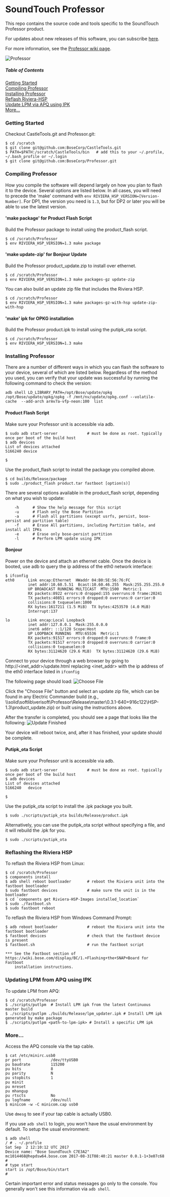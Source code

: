 SoundTouch Professor
====================

This repo contains the source code and tools specific to the SoundTouch Professor product.

For updates about new releases of this software, you can subscribe [here](https://platform.bose.io/dev/svc-embedded-releases/stable-test/web-server/). 

For more information, see the [Professor wiki page](https://wiki.bose.com/display/A4V/Professor).

![Professor](professor.png)

##### Table of Contents  
[Getting Started](#start)  
[Compiling Professor](#compile)  
[Installing Professor](#install)  
[Reflash Riviera-HSP](#hsp)  
[Update LPM via APQ using IPK](#lpm)   
[More...](#more)  

<a name="start"/>

### Getting Started

Checkout CastleTools.git and Professor.git:
```shell session
$ cd /scratch
$ git clone git@github.com:BoseCorp/CastleTools.git
$ PATH=$PATH:/scratch/CastleTools/bin   # add this to your ~/.profile, ~/.bash_profile or ~/.login
$ git clone git@github.com:BoseCorp/Professor.git
```

<a name="compile">

### Compiling Professor

How you compile the software will depend largely on how you plan to flash it to the device. Several options are listed below.
In all cases, you will need to precede the 'make' command with `env RIVIERA_HSP_VERSION=[Version-Number]`. For DP1, the version you need is `1.3`, but for DP2 or later you will be able to use the latest version.

#### 'make package' for Product Flash Script

Build the Professor package to install using the product_flash script.
```shell session
$ cd /scratch/Professor
$ env RIVIERA_HSP_VERSION=1.3 make package
```


#### 'make update-zip' for Bonjour Update

Build the Professor product_update.zip to install over ethernet.
```shell session
$ cd /scratch/Professor
$ env RIVIERA_HSP_VERSION=1.3 make packages-gz update-zip
```

You can also build an update zip file that includes the Riviera HSP.
```shell session
$ cd /scratch/Professor
$ env RIVIERA_HSP_VERSION=1.3 make packages-gz-with-hsp update-zip-with-hsp
```


#### 'make' ipk for OPKG installation 

Build the Professor product.ipk to install using the putipk_ota script.
```shell session
$ cd /scratch/Professor
$ env RIVIERA_HSP_VERSION=1.3 make
```

<a name="compile">

### Installing Professor

There are a number of different ways in which you can flash the software to your device, several of which are listed below. 
Regardless of the method you used, you can verify that your update was successful by running the following command to check the version:

```shell session
adb shell LD_LIBRARY_PATH=/opt/Bose/update/opkg /opt/Bose/update/opkg/opkg -f /mnt/nv/update/opkg.conf --volatile-cache  --add-arch armv7a-vfp-neon:100  list
```


#### Product Flash Script

Make sure your Professor unit is accessible via adb.
```shell session
$ sudo adb start-server             # must be done as root. typically once per boot of the build host
$ adb devices
List of devices attached
5166240	device

$
```

Use the product_flash script to install the package you compiled above.
```shell session
$ cd builds/Release/package
$ sudo ./product_flash product.tar fastboot [option(s)]
```

There are several options available in the product_flash script, depending on what you wish to update:
```shell
	-h 		# Show the help message for this script
	-u 		# Flash only the Bose Partition
	-a 		# Flash all partitions (except usrfs, persist, bose-persist and partition table)
	-f 		# Erase All partitions, including Partition table, and install all IPKs
	-e 		# Erase only bose-persist partition
	-l 		# Perform LPM update using IPK
```


#### Bonjour

Power on the device and attach an ethernet cable. Once the device is booted, use adb to query the ip address of the eth0 network interface:
```shell session
$ ifconfig
eth0      Link encap:Ethernet  HWaddr 04:B0:5E:56:76:FC  
          inet addr:10.60.5.51  Bcast:10.60.46.255  Mask:255.255.255.0
          UP BROADCAST RUNNING MULTICAST  MTU:1500  Metric:1
          RX packets:8922 errors:0 dropped:155 overruns:0 frame:20241
          TX packets:40851 errors:0 dropped:0 overruns:0 carrier:0
          collisions:0 txqueuelen:1000 
          RX bytes:1617211 (1.5 MiB)  TX bytes:4253570 (4.0 MiB)
          Interrupt:137 

lo        Link encap:Local Loopback  
          inet addr:127.0.0.1  Mask:255.0.0.0
          inet6 addr: ::1/128 Scope:Host
          UP LOOPBACK RUNNING  MTU:65536  Metric:1
          RX packets:91517 errors:0 dropped:0 overruns:0 frame:0
          TX packets:91517 errors:0 dropped:0 overruns:0 carrier:0
          collisions:0 txqueuelen:0 
          RX bytes:31124620 (29.6 MiB)  TX bytes:31124620 (29.6 MiB)
```

Connect to your device through a web browser by going to http://<inet_addr>/update.html replacing <inet_addr> with the ip address of the eth0 interface listed in `ifconfig`

The following page should load:
![Choose File](choose_file.png)

Click the "Choose File" button and select an update zip file, which can be found in any Electric Commander build (e.g., \\\solid\softlib\verisoft\Professor\Release\master\0.3.1-640+916c122\HSP-1.3\product_update.zip) or built using the instructions above. 

After the transfer is completed, you should see a page that looks like the following:
![Update Finished](update_finished.png)

Your device will reboot twice, and, after it has finished, your update should be complete. 


#### Putipk_ota Script

Make sure your Professor unit is accessible via adb.
```shell session
$ sudo adb start-server             # must be done as root. typically once per boot of the build host
$ adb devices
List of devices attached
5166240   device

$
```

Use the putipk_ota script to install the .ipk package you built.
```shell session
$ sudo ./scripts/putipk_ota builds/Release/product.ipk
```

Alternatively, you can use the putipk_ota script without specifying a file, and it will rebuild the .ipk for you.
```shell session
$ sudo ./scripts/putipk_ota
```

<a name="hsp"/>

### Reflashing the Riviera HSP

To reflash the Riviera HSP from Linux:
```shell session
$ cd /scratch/Professor
$ components install
$ adb shell reboot bootloader       # reboot the Riviera unit into the fastboot bootloader
$ sudo fastboot devices             # make sure the unit is in the bootloader
$ cd `components get Riviera-HSP-Images installed_location`
$ sudo ./fastboot.sh
$ sudo fastboot reboot
```

To reflash the Riviera HSP from Windows Command Prompt:
```shell session
$ adb reboot bootloader             # reboot the Riviera unit into the fastboot bootloader
$ fastboot devices                  # check that the fastboot device is present
$ fastboot.sh                       # run the fastboot script

*** See the Fastboot section of https://wiki.bose.com/display/BC/1.+Flashing+the+SNAP+Board for Fastboot
    installation instructions.
```

<a name="lpm"/>

### Updating LPM from APQ using IPK

To update LPM from APQ:
```shell session
$ cd /scratch/Professor
$ ./scripts/putlpm  # Install LPM ipk from the latest Continuous master build
$ ./scripts/putlpm ./builds/Release/lpm_updater.ipk # Install LPM ipk generated by make package
$ ./scripts/putlpm <path-to-lpm-ipk> # Install a specific LPM ipk  
```

### More...

Access the APQ console via the tap cable.

```shell session
$ cat /etc/minirc.usb0
pr port             /dev/ttyUSB0
pu baudrate         115200
pu bits             8
pu parity           N
pu stopbits         1
pu minit
pu mreset
pu mhangup
pu rtscts           No
pu logfname         /dev/null
$ minicom -w -C minicom.cap usb0
```

Use `dmesg` to see if your tap cable is actually USB0.

If you use `adb shell` to login, you won't have the usual environment by default.
To setup the usual environment:

```shell session
$ adb shell
/ # . ~/.profile
Sat Sep  2 12:10:12 UTC 2017
Device name: "Bose SoundTouch C7E3A2"
mc1014468@hepdsw64.bose.com 2017-08-31T08:40:21 master 0.0.1-1+3e07c68
#
# type start
start is /opt/Bose/bin/start
#
```

Certain important error and status messages go only to the console.
You generally won't see this information via `adb shell`.

